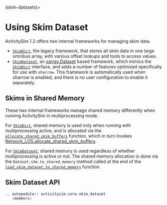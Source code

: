 (skim-datasets)=
# Using Skim Dataset

ActivitySim 1.2 offers two internal frameworks for managing skim data.

- [`SkimDict`](activitysim.core.skim_dictionary.SkimDict), the legacy
  framework, that stores all skim data in one large omnibus array, with
  various offset lookups and tools to access values.
- [`SkimDataset`](activitysim.core.skim_dataset.SkimDataset), an
  [xarray.Dataset]() based framework, which mimics the
  [`SkimDict`](activitysim.core.skim_dictionary.SkimDict) interface, and
  adds a number of features optimized specifically for use with `sharrow`.
  This framework is automatically used when sharrow is enabled, and there
  is no user configuration to enable it separately.

## Skims in Shared Memory

These two internal frameworks manage shared memory differently when running
ActivitySim in multiprocessing mode.

For [`SkimDict`](activitysim.core.skim_dictionary.SkimDict), shared memory is
used only when running with multiprocessing active, and is allocated via the
[`allocate_shared_skim_buffers`](activitysim.core.mp_tasks.allocate_shared_skim_buffers)
function, which in turn invokes
[Network_LOS.allocate_shared_skim_buffers](activitysim.core.los.Network_LOS.allocate_shared_skim_buffers).

For [`SkimDataset`](activitysim.core.skim_dataset.SkimDataset), shared memory is
used regardless of whether multiprocessing is active or not.  The shared memory
allocation is done via the `Dataset.shm.to_shared_memory` method called at the end
of the [`load_skim_dataset_to_shared_memory`](activitysim.core.skim_dataset.load_skim_dataset_to_shared_memory)
function.

## Skim Dataset API

```{eval-rst}
.. automodule:: activitysim.core.skim_dataset
   :members:
```
